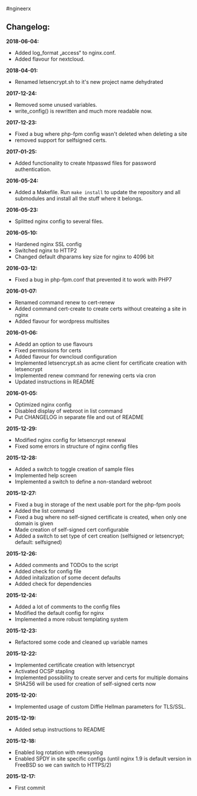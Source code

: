 #ngineerx

## Changelog:

**2018-06-04:**
- Added log_format „access“ to nginx.conf.
- Added flavour for nextcloud.

**2018-04-01:**
- Renamed letsencrypt.sh to it's new project name dehydrated

**2017-12-24:**
- Removed some unused variables.
- write_config() is rewritten and much more readable now.

**2017-12-23:**
- Fixed a bug where php-fpm config wasn't deleted when deleting a site
- removed support for selfsigned certs.

**2017-01-25:**
- Added functionality to create htpasswd files for password authentication.

**2016-05-24:**
- Added a Makefile. Run ``make install`` to update the repository and all submodules and install all the stuff where it belongs.

**2016-05-23:**
- Splitted nginx config to several files.

**2016-05-10:**
- Hardened nginx SSL config
- Switched nginx to HTTP2
- Changed default dhparams key size for nginx to 4096 bit

**2016-03-12:**
- Fixed a bug in php-fpm.conf that prevented it to work with PHP7

**2016-01-07:**
- Renamed command renew to cert-renew
- Added command cert-create to create certs without createing a site in nginx
- Added flavour for wordpress multisites

**2016-01-06:**
- Adedd an option to use flavours
- Fixed permissions for certs
- Added flavour for owncloud configuration
- Implemented letsencrypt.sh as acme client for certificate creation with letsencrypt
- Implemented renew command for renewing certs via cron
- Updated instructions in README

**2016-01-05:**
- Optimized nginx config
- Disabled display of webroot in list command
- Put CHANGELOG in separate file and out of README

**2015-12-29:**
- Modified nginx config for letsencrypt renewal
- Fixed some errors in structure of nginx config files

**2015-12-28:**
- Added a switch to toggle creation of sample files
- Implemented help screen
- Implemented a switch to define a non-standard webroot

**2015-12-27:**
- Fixed a bug in storage of the next usable port for the php-fpm pools
- Added the list command
- Fixed a bug where no self-signed certificate is created, when only one domain is given
- Made creation of self-signed cert configurable
- Added a switch to set type of cert creation (selfsigned or letsencrypt; default: selfsigned)

**2015-12-26:**
- Added comments and TODOs to the script
- Added check for config file
- Added initalization of some decent defaults
- Added check for dependencies

**2015-12-24:**
- Added a lot of comments to the config files
- Modified the default config for nginx
- Implemented a more robust templating system

**2015-12-23:**
- Refactored some code and cleaned up variable names

**2015-12-22:**
- Implemented certificate creation with letsencrypt
- Activated OCSP stapling
- Implemented possibility to create server and certs for multiple domains
- SHA256 will be used for creation of self-signed certs now

**2015-12-20:**
- Implemented usage of custom Diffie Hellman parameters for TLS/SSL.

**2015-12-19:**
- Added setup instructions to README

**2015-12-18:**
- Enabled log rotation with newsyslog
- Enabled SPDY in site specific configs (until nginx 1.9 is default version in FreeBSD so we can switch to HTTPS/2)

**2015-12-17:**
- First commit

